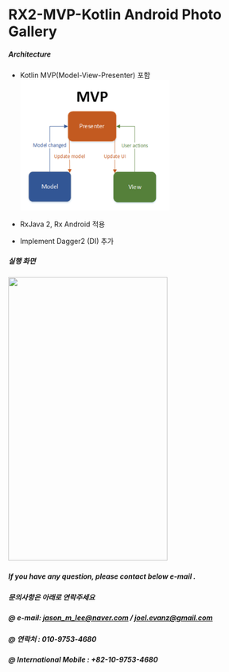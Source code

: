 
# RX2-MVP-Kotlin Android Photo Gallery


##### Architecture

- Kotlin MVP(Model-View-Presenter) 포함  
  <img src="_files/mini_MVP_diagram.png" />
- RxJava 2, Rx Android 적용  
  
- Implement Dagger2 (DI) 추가 

##### 실행 화면  
  
  <img src="_files/Rx2_MVP_anim.gif" width="320" height="569" />
 
##### If you have any question, please contact below e-mail . <br>
#####  문의사항은 아래로 연락주세요 <br>
##### @ e-mail: jason_m_lee@naver.com / joel.evanz@gmail.com <br>
##### @ 연락처 : 010-9753-4680 <br>
##### @ International Mobile : +82-10-9753-4680  <br>
 



